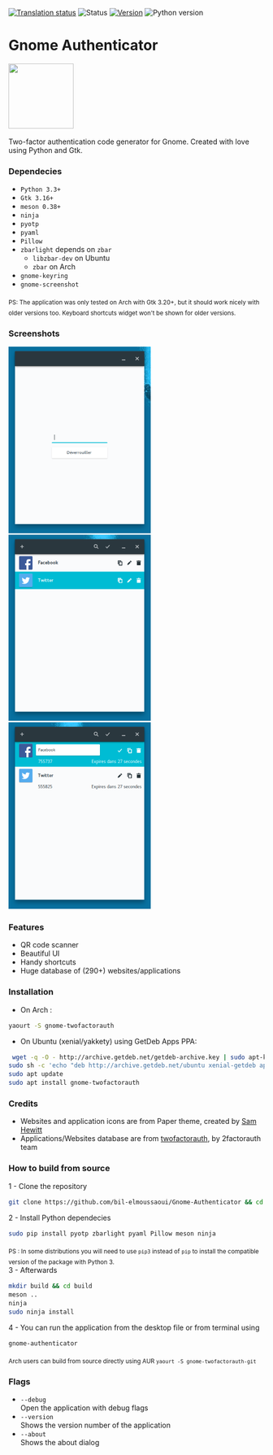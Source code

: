 <a href="https://hosted.weblate.org/engage/gnome-twofactorauth/?utm_source=widget"><img src="https://hosted.weblate.org/widgets/gnome-twofactorauth/-/svg-badge.svg" alt="Translation status" /></a> ![Status](https://img.shields.io/badge/status-stable-green.svg) [![Version](https://img.shields.io/badge/version-0.1.1-green.svg)](https://github.com/bil-elmoussaoui/Gnome-TwoFactorAuth/releases) ![Python
version](https://img.shields.io/badge/python-3.3%2B-blue.svg)

# Gnome Authenticator
<img src="https://raw.githubusercontent.com/bil-elmoussaoui/Gnome-Authenticator/master/data/icons/hicolor/scalable/apps/org.gnome.Authenticator.svg" width="128" height="128" />
<p>Two-factor authentication code generator for Gnome. Created with love using Python and Gtk.</p>

### Dependecies

- `Python 3.3+`
- `Gtk 3.16+`
- `meson 0.38+`
- `ninja`
- `pyotp`
- `pyaml`
- `Pillow`
- `zbarlight` depends on `zbar`
    - `libzbar-dev` on Ubuntu
    - `zbar` on Arch
- `gnome-keyring`
- `gnome-screenshot`

<sub>PS: The application was only tested on Arch with Gtk 3.20+, but it should work nicely with older versions too. Keyboard shortcuts widget won't be shown for older versions.</sub>

### Screenshots

<img src="screenshots/screenshot7.png" width="280" /> <img src="screenshots/screenshot1.png" width="280" /> <img src="screenshots/screenshot2.png" width="280" />

### Features
- QR code scanner
- Beautiful UI
- Handy shortcuts
- Huge database of (290+) websites/applications

### Installation
- On Arch :
```bash
yaourt -S gnome-twofactorauth
```

- On Ubuntu (xenial/yakkety) using GetDeb Apps PPA:
```bash
 wget -q -O - http://archive.getdeb.net/getdeb-archive.key | sudo apt-key add -
sudo sh -c 'echo "deb http://archive.getdeb.net/ubuntu xenial-getdeb apps" >> /etc/apt/sources.list.d/getdeb.list'
sudo apt update
sudo apt install gnome-twofactorauth
 ```

### Credits
- Websites and application icons are from Paper theme, created by [Sam Hewitt](https://github.com/snwh)
- Applications/Websites database are from [twofactorauth](https://github.com/2factorauth/twofactorauth), by 2factorauth team

### How to build from source
1 - Clone the repository
```bash
git clone https://github.com/bil-elmoussaoui/Gnome-Authenticator && cd ./Gnome-Authenticator
```
2 - Install Python dependecies
```bash
sudo pip install pyotp zbarlight pyaml Pillow meson ninja
```
<sub>PS : In some distributions you will need to use `pip3` instead of `pip` to install the compatible version of the package with Python 3.</sub> <br>
3 - Afterwards
```bash
mkdir build && cd build
meson ..
ninja
sudo ninja install
```
4 - You can run the application from the desktop file or from terminal using
```bash
gnome-authenticator
```
<sub>Arch users can build from source directly using AUR `yaourt -S gnome-twofactorauth-git`</sub>

### Flags
- `--debug` <br/>
    Open the application with debug flags
- `--version`<br/>
    Shows the version number of the application
- `--about`<br/>
    Shows the about dialog
